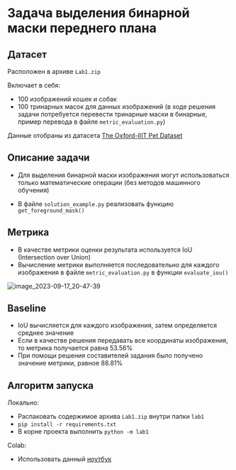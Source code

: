 #  Задача выделения бинарной маски переднего плана
## Датасет
Расположен в архиве `Lab1.zip`

Включает в себя:
* 100 изображений кошек и собак 
* 100 тринарных масок для данных изображений (в ходе решения задачи потребуется перевести тринарные маски в бинарные, пример перевода в файле `metric_evaluation.py`)

Данные отобраны из датасета [The Oxford-IIIT Pet Dataset](https://www.robots.ox.ac.uk/~vgg/data/pets/)

## Описание задачи
* Для выделения бинарной маски изображения могут использоваться только математические операции (без методов машинного обучения)

* В файле `solution_example.py` реализовать функцию `get_foreground_mask()`

## Метрика
* В качестве метрики оценки результата используется IoU (Intersection over Union)  
* Вычисление метрики выполняется последовательно для каждого изображения в файле `metric_evaluation.py` в функции `evaluate_iou()`

![image_2023-09-17_20-47-39](https://learnopencv.com/wp-content/uploads/2022/12/feature-image-iou-1-1024x292.jpg)


## Baseline
* IoU вычисляется для каждого изображения, затем определяется среднее значение
* Если в качестве решения передавать все координаты изображения, то метрика получается равна 53.56%
* При помощи решения составителей задания было получено значение метрики, равное 88.81%

## Алгоритм запуска 
Локально:
  * Распаковать содержимое архива `Lab1.zip` внутри папки `lab1`
  * `pip install -r requirements.txt`
  * В корне проекта выполнить `python -m lab1`

Colab:
* Использовать данный [ноутбук](https://colab.research.google.com/drive/1_UEDcEHm3FgnuMdte1ll98bF5MBQ2sjI?usp=sharing)


